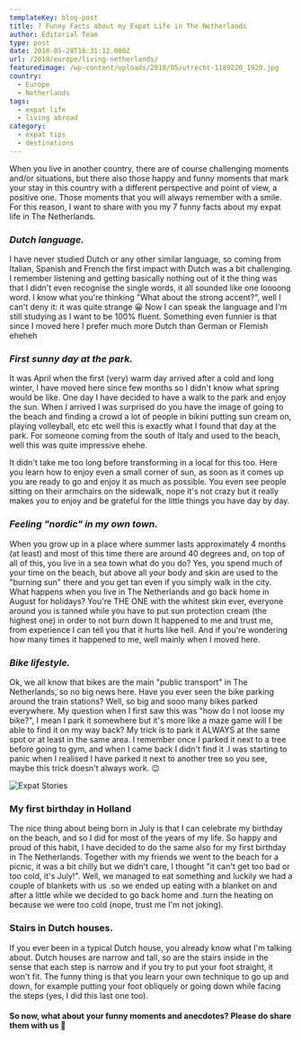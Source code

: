 ```yaml
---
templateKey: blog-post
title: 7 Funny Facts about my Expat Life in The Netherlands
author: Editorial Team
type: post
date: 2018-05-28T16:31:12.000Z
url: /2018/europe/living-netherlands/
featuredimage: /wp-content/uploads/2018/05/utrecht-1189220_1920.jpg
country:
  - Europe
  - Netherlands
tags:
  - expat life
  - living abroad
category:
  - expat tips
  - destinations
---
```


When you live in another country, there are of course challenging moments and/or situations, but there also those happy and funny moments that mark your stay in this country with a different perspective and point of view, a positive one. Those moments that you will always remember with a smile. For this reason, I want to share with you my 7 funny facts about my expat life in The Netherlands.

### _Dutch language._

I have never studied Dutch or any other similar language, so coming from Italian, Spanish and French the first impact with Dutch was a bit challenging. I remember listening and getting basically nothing out of it the thing was that I didn't even recognise the single words, it all sounded like one loooong word. I know what you're thinking "What about the strong accent?", well I can't deny it: it was quite strange 😀 Now I can speak the language and I'm still studying as I want to be 100% fluent. Something even funnier is that since I moved here I prefer much more Dutch than German or Flemish eheheh

### _First sunny day at the park._

It was April when the first (very) warm day arrived after a cold and long winter, I have moved here since few months so I didn't know what spring would be like. One day I have decided to have a walk to the park and enjoy the sun. When I arrived I was surprised do you have the image of going to the beach and finding a crowd a lot of people in bikini putting sun cream on, playing volleyball, etc etc well this is exactly what I found that day at the park. For someone coming from the south of Italy and used to the beach, well this was quite impressive ehehe.

It didn't take me too long before transforming in a local for this too. Here you learn how to enjoy even a small corner of sun, as soon as it comes up you are ready to go and enjoy it as much as possible. You even see people sitting on their armchairs on the sidewalk, nope it's not crazy but it really makes you to enjoy and be grateful for the little things you have day by day.

### _Feeling "nordic" in my own town._

When you grow up in a place where summer lasts approximately 4 months (at least) and most of this time there are around 40 degrees and, on top of all of this, you live in a sea town what do you do? Yes, you spend much of your time on the beach, but above all your body and skin are used to the "burning sun" there and you get tan even if you simply walk in the city. What happens when you live in The Netherlands and go back home in August for holidays? You're THE ONE with the whitest skin ever, everyone around you is tanned while you have to put sun protection cream (the highest one) in order to not burn down It happened to me and trust me, from experience I can tell you that it hurts like hell. And if you're wondering how many times it happened to me, well mainly when I moved here.

### _Bike lifestyle._

Ok, we all know that bikes are the main "public transport" in The Netherlands, so no big news here. Have you ever seen the bike parking around the train stations? Well, so big and sooo many bikes parked everywhere. My question when I first saw this was "how do I not loose my bike?", I mean I park it somewhere but it's more like a maze game will I be able to find it on my way back? My trick is to park it ALWAYS at the same spot or at least in the same area. I remember once I parked it next to a tree before going to gym, and when I came back I didn't find it .I was starting to panic when I realised I have parked it next to another tree so you see, maybe this trick doesn't always work. 😉

![Expat Stories](/img/uploads/2018/05/bicycle-2580_1920.jpg)

### My first birthday in Holland

The nice thing about being born in July is that I can celebrate my birthday on the beach, and so I did for most of the years of my life. So happy and proud of this habit, I have decided to do the same also for my first birthday in The Netherlands. Together with my friends we went to the beach for a picnic, it was a bit chilly but we didn't care, I thought "it can't get too bad or too cold, it's July!". Well, we managed to eat something and luckily we had a couple of blankets with us .so we ended up eating with a blanket on and after a little while we decided to go back home and .turn the heating on because we were too cold (nope, trust me I'm not joking).

### Stairs in Dutch houses.

If you ever been in a typical Dutch house, you already know what I'm talking about. Dutch houses are narrow and tall, so are the stairs inside in the sense that each step is narrow and if you try to put your foot straight, it won't fit. The funny thing is that you learn your own technique to go up and down, for example putting your foot obliquely or going down while facing the steps (yes, I did this last one too).

#### So now, what about your funny moments and anecdotes? Please do share them with us 🙂
